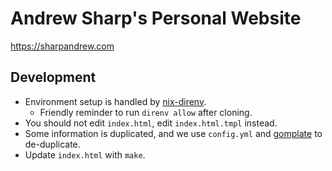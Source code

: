 # Andrew Sharp's Personal Website
https://sharpandrew.com

## Development
- Environment setup is handled by [nix-direnv](https://github.com/nix-community/nix-direnv).
    - Friendly reminder to run `direnv allow` after cloning.
- You should not edit `index.html`, edit `index.html.tmpl` instead.
- Some information is duplicated, and we use `config.yml` and
  [gomplate](https://github.com/hairyhenderson/gomplate) to de-duplicate.
- Update `index.html` with `make`.
